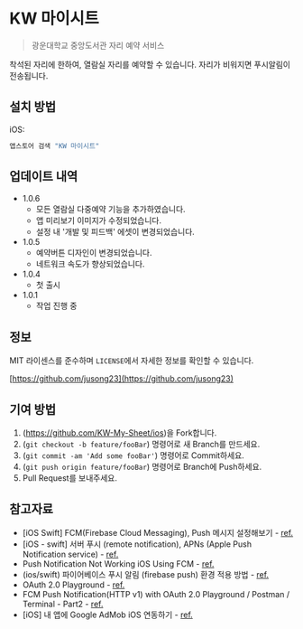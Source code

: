 <?xml version="1.0" encoding="UTF-8" standalone="no"?>
<document type="com.apple.InterfaceBuilder3.CocoaTouch.XIB" version="3.0" toolsVersion="13142" targetRuntime="iOS.CocoaTouch" propertyAccessControl="none" useAutolayout="YES" useTraitCollections="YES" useSafeAreas="YES" colorMatched="YES">
    <dependencies>
        <plugIn identifier="com.apple.InterfaceBuilder.IBCocoaTouchPlugin" version="12042"/>
    </dependencies>
    <objects>
        <placeholder placeholderIdentifier="IBFilesOwner" id="-1" userLabel="File's Owner"/>
        <placeholder placeholderIdentifier="IBFirstResponder" id="-2" customClass="UIResponder"/>
    </objects>
</document>

# KW 마이시트
> 광운대학교 중앙도서관 자리 예약 서비스

착석된 자리에 한하여, 열람실 자리를 예약할 수 있습니다. 자리가 비워지면 푸시알림이 전송됩니다.

## 설치 방법

iOS:

```sh
앱스토어 검색 "KW 마이시트"
```

## 업데이트 내역

* 1.0.6
    * 모든 열람실 다중예약 기능을 추가하였습니다.
    * 앱 미리보기 이미지가 수정되었습니다.
    * 설정 내 '개발 및 피드백' 에셋이 변경되었습니다.
* 1.0.5
    * 예약버튼 디자인이 변경되었습니다.
    * 네트워크 속도가 향상되었습니다.
* 1.0.4
    * 첫 출시
* 1.0.1
    * 작업 진행 중

## 정보

MIT 라이센스를 준수하며 ``LICENSE``에서 자세한 정보를 확인할 수 있습니다.

[https://github.com/jusong23](https://github.com/jusong23)

## 기여 방법

1. (<https://github.com/KW-My-Sheet/ios>)을 Fork합니다.
2. (`git checkout -b feature/fooBar`) 명령어로 새 Branch를 만드세요.
3. (`git commit -am 'Add some fooBar'`) 명령어로 Commit하세요.
4. (`git push origin feature/fooBar`) 명령어로 Branch에 Push하세요. 
5. Pull Request를 보내주세요.

## 참고자료

- [iOS Swift] FCM(Firebase Cloud Messaging), Push 메시지 설정해보기 - [ref.](https://medium.com/@jang.wangsu/ios-swift-fcm-firebase-cloud-messaging-push-%EB%A9%94%EC%8B%9C%EC%A7%80-%EC%84%A4%EC%A0%95%ED%95%B4%EB%B3%B4%EA%B8%B0-852a9af23b96)
- [iOS - swift] 서버 푸시 (remote notification), APNs (Apple Push Notification service) - [ref.](https://ios-development.tistory.com/264)
- Push Notification Not Working iOS Using FCM - [ref.](https://stackoverflow.com/questions/66152574/push-notification-not-working-ios-using-fcm)
- (ios/swift) 파이어베이스 푸시 알림 (firebase push) 환경 적용 방법 - [ref.](https://kkh0977.tistory.com/1399)
- OAuth 2.0 Playground - [ref.](https://developers.google.com/oauthplayground/?code=4/0ARtbsJqOe8GBsH-Xr1DjTxXUmUuu4G5XoT0h4TY_SN2VPKyT3T_3dvwmYZcLnUPj4GjRiw&scope=https://www.googleapis.com/auth/cloud-platform)
- FCM Push Notification(HTTP v1) with OAuth 2.0 Playground / Postman / Terminal - Part2 - [ref.](https://soulduse.tistory.com/95)
- [iOS] 내 앱에 Google AdMob iOS 연동하기 - [ref.](https://terry-some.tistory.com/106)
